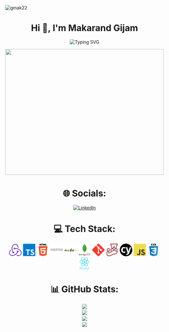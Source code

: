 <div align="center">
  <p align="left"> <img src="https://komarev.com/ghpvc/?username=gmak22&label=Profile%20views&color=0e75b6&style=flat" alt="gmak22" /> </p>
  <h1>Hi 👋, I'm Makarand Gijam</h1>

  <p> <img src="https://readme-typing-svg.demolab.com?font=Fira+Code&weight=600&size=32&pause=1000&color=2685AE&center=true&vCenter=true&random=false&width=455&lines=Full+Stack+Web+Developer" alt="Typing SVG" /> </p>

  <img src="https://github.com/abhisheknaiidu/abhisheknaiidu/raw/master/code.gif?raw=true" width="100%" height="400px"/>

  

  # 🌐 Socials:
  [![LinkedIn](https://img.shields.io/badge/LinkedIn-%230077B5.svg?logo=linkedin&logoColor=white)](https://www.linkedin.com/in/makgijam/) 

  # 💻 Tech Stack:
  <p align="center">
    <img
      src="https://raw.githubusercontent.com/teamedwardforever/Readme-Generator/71f25dd8b98329b168142a6b782a107b75eab178/svg/Skills/Frontend/redux-original.svg"
      alt="Redux"
      width="40"
      height="40"
    />
    <img
      src="https://raw.githubusercontent.com/teamedwardforever/Readme-Generator/71f25dd8b98329b168142a6b782a107b75eab178/svg/Skills/Languages/typescript-original.svg"
      alt="Typescript"
      width="40"
      height="40"
    />
    <img
      src="https://raw.githubusercontent.com/teamedwardforever/Readme-Generator/71f25dd8b98329b168142a6b782a107b75eab178/svg/Skills/Frontend/html5-original-wordmark.svg"
      alt="HTML"
      width="40"
      height="40"
    />
    <img
      src="https://raw.githubusercontent.com/teamedwardforever/Readme-Generator/71f25dd8b98329b168142a6b782a107b75eab178/svg/Skills/Backend/express-original-wordmark.svg"
      alt="Express"
      width="40"
      height="40"
    />
    <img
      src="https://raw.githubusercontent.com/teamedwardforever/Readme-Generator/71f25dd8b98329b168142a6b782a107b75eab178/svg/Skills/Backend/nodejs-original-wordmark.svg"
      alt="NodeJs"
      width="40"
      height="40"
    />
    <img
      src="https://raw.githubusercontent.com/teamedwardforever/Readme-Generator/71f25dd8b98329b168142a6b782a107b75eab178/svg/Skills/Database/mongodb-original-wordmark.svg"
      alt="Mongodb"
      width="40"
      height="40"
    />
    <img
      src="https://raw.githubusercontent.com/teamedwardforever/Readme-Generator/71f25dd8b98329b168142a6b782a107b75eab178/svg/Skills/Other/git-scm-icon.svg"
      alt="Git"
      width="40"
      height="40"
    />
    <img
      src="https://raw.githubusercontent.com/teamedwardforever/Readme-Generator/71f25dd8b98329b168142a6b782a107b75eab178/svg/Skills/Testing/jestjsio-icon.svg"
      alt="Jestjsio"
      width="40"
      height="40"
    />
    <img
      src="https://raw.githubusercontent.com/teamedwardforever/Readme-Generator/71f25dd8b98329b168142a6b782a107b75eab178/svg/Skills/Testing/cypress.svg"
      alt="Cypress"
      width="40"
      height="40"
    />
    <img
      src="https://raw.githubusercontent.com/teamedwardforever/Readme-Generator/71f25dd8b98329b168142a6b782a107b75eab178/svg/Skills/Languages/javascript-original.svg"
      alt="Javascript"
      width="40"
      height="40"
    />
    <img
      src="https://raw.githubusercontent.com/teamedwardforever/Readme-Generator/71f25dd8b98329b168142a6b782a107b75eab178/svg/Skills/Frontend/css3-original-wordmark.svg"
      alt="Css"
      width="40"
      height="40"
    />
    <img
      src="https://raw.githubusercontent.com/teamedwardforever/Readme-Generator/71f25dd8b98329b168142a6b782a107b75eab178/svg/Skills/Frontend/react-original-wordmark.svg"
      alt="React"
      width="40"
      height="40"
    />
  </p>

  # 📊 GitHub Stats:
  <img src="https://github-readme-stats.vercel.app/api?username=gmak22&theme=gruvbox&hide_border=false&include_all_commits=false&count_private=false" /><br/>
  <img src="https://github-readme-streak-stats.herokuapp.com/?user=gmak22&theme=gruvbox&hide_border=false" /><br/>
  <img src="https://github-readme-stats.vercel.app/api/top-langs/?username=gmak22&theme=gruvbox&hide_border=false&include_all_commits=false&count_private=false&layout=compact" /><br/>
  <img src="http://github-profile-summary-cards.vercel.app/api/cards/profile-details?username=gmak22&theme=gruvbox" />
</div>
